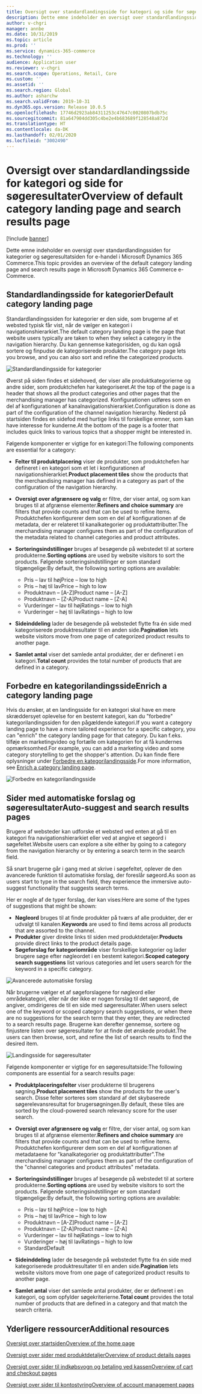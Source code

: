 ```yaml
---
title: Oversigt over standardlandingsside for kategori og side for søgeresultater
description: Dette emne indeholder en oversigt over standardlandingsside for kategori og side for søgeresultater i Dynamics 365 Commerce.
author: v-chgri
manager: annbe
ms.date: 10/31/2019
ms.topic: article
ms.prod: ''
ms.service: dynamics-365-commerce
ms.technology: ''
audience: Application user
ms.reviewer: v-chgri
ms.search.scope: Operations, Retail, Core
ms.custom: ''
ms.assetid: ''
ms.search.region: Global
ms.author: asharchw
ms.search.validFrom: 2019-10-31
ms.dyn365.ops.version: Release 10.0.5
ms.openlocfilehash: 17746d2923ab84311253c47647c0020807bdb75c
ms.sourcegitcommit: 81a647904dd305c4be2e4b683689f128548a872d
ms.translationtype: HT
ms.contentlocale: da-DK
ms.lasthandoff: 02/01/2020
ms.locfileid: "3002490"
---
```

# <a name="overview-of-default-category-landing-page-and-search-results-page"></a><span data-ttu-id="e15a7-103">Oversigt over standardlandingsside for kategori og side for søgeresultater</span><span class="sxs-lookup"><span data-stu-id="e15a7-103">Overview of default category landing page and search results page</span></span>


[!include [banner](includes/banner.md)]

<span data-ttu-id="e15a7-104">Dette emne indeholder en oversigt over standardlandingssiden for kategorier og søgeresultatsiden for e-handel i Microsoft Dynamics 365 Commerce.</span><span class="sxs-lookup"><span data-stu-id="e15a7-104">This topic provides an overview of the default category landing page and search results page in Microsoft Dynamics 365 Commerce e-Commerce.</span></span>

## <a name="default-category-landing-page"></a><span data-ttu-id="e15a7-105">Standardlandingsside for kategorier</span><span class="sxs-lookup"><span data-stu-id="e15a7-105">Default category landing page</span></span>

<span data-ttu-id="e15a7-106">Standardlandingssiden for kategorier er den side, som brugerne af et websted typisk får vist, når de vælger en kategori i navigationshierarkiet.</span><span class="sxs-lookup"><span data-stu-id="e15a7-106">The default category landing page is the page that website users typically are taken to when they select a category in the navigation hierarchy.</span></span> <span data-ttu-id="e15a7-107">Du kan gennemse kategorisiden, og du kan også sortere og finpudse de kategoriserede produkter.</span><span class="sxs-lookup"><span data-stu-id="e15a7-107">The category page lets you browse, and you can also sort and refine the categorized products.</span></span>

![Standardlandingsside for kategorier](./media/SimpleCategoryLandingDressCategory.png)

<span data-ttu-id="e15a7-109">Øverst på siden findes et sidehoved, der viser alle produktkategorierne og andre sider, som produktchefen har kategoriseret.</span><span class="sxs-lookup"><span data-stu-id="e15a7-109">At the top of the page is a header that shows all the product categories and other pages that the merchandising manager has categorized.</span></span> <span data-ttu-id="e15a7-110">Konfigurationen udføres som en del af konfigurationen af kanalnavigationshierarkiet.</span><span class="sxs-lookup"><span data-stu-id="e15a7-110">Configuration is done as part of the configuration of the channel navigation hierarchy.</span></span> <span data-ttu-id="e15a7-111">Nederst på startsiden findes en sidefod med hurtige links til forskellige emner, som kan have interesse for kunderne.</span><span class="sxs-lookup"><span data-stu-id="e15a7-111">At the bottom of the page is a footer that includes quick links to various topics that a shopper might be interested in.</span></span>

<span data-ttu-id="e15a7-112">Følgende komponenter er vigtige for en kategori:</span><span class="sxs-lookup"><span data-stu-id="e15a7-112">The following components are essential for a category:</span></span>

- <span data-ttu-id="e15a7-113">**Felter til produktplacering** viser de produkter, som produktchefen har defineret i en kategori som et let i konfigurationen af navigationshierarkiet.</span><span class="sxs-lookup"><span data-stu-id="e15a7-113">**Product placement tiles** show the products that the merchandising manager has defined in a category as part of the configuration of the navigation hierarchy.</span></span>
- <span data-ttu-id="e15a7-114">**Oversigt over afgrænsere og valg** er filtre, der viser antal, og som kan bruges til at afgrænse elementer.</span><span class="sxs-lookup"><span data-stu-id="e15a7-114">**Refiners and choice summary** are filters that provide counts and that can be used to refine items.</span></span> <span data-ttu-id="e15a7-115">Produktchefen konfigurerer dem som en del af konfigurationen af de metadata, der er relateret til kanalkategorier og produktattributter.</span><span class="sxs-lookup"><span data-stu-id="e15a7-115">The merchandising manager configures them as part of the configuration of the metadata related to channel categories and product attributes.</span></span>
- <span data-ttu-id="e15a7-116">**Sorteringsindstillinger** bruges af besøgende på webstedet til at sortere produkterne.</span><span class="sxs-lookup"><span data-stu-id="e15a7-116">**Sorting options** are used by website visitors to sort the products.</span></span> <span data-ttu-id="e15a7-117">Følgende sorteringsindstillinger er som standard tilgængelige:</span><span class="sxs-lookup"><span data-stu-id="e15a7-117">By default, the following sorting options are available:</span></span>

    - <span data-ttu-id="e15a7-118">Pris – lav til høj</span><span class="sxs-lookup"><span data-stu-id="e15a7-118">Price – low to high</span></span>
    - <span data-ttu-id="e15a7-119">Pris – høj til lav</span><span class="sxs-lookup"><span data-stu-id="e15a7-119">Price – high to low</span></span>
    - <span data-ttu-id="e15a7-120">Produktnavn – \[A-Z\]</span><span class="sxs-lookup"><span data-stu-id="e15a7-120">Product name – \[A-Z\]</span></span>
    - <span data-ttu-id="e15a7-121">Produktnavn – \[Z-A\]</span><span class="sxs-lookup"><span data-stu-id="e15a7-121">Product name – \[Z-A\]</span></span>
    - <span data-ttu-id="e15a7-122">Vurderinger – lav til høj</span><span class="sxs-lookup"><span data-stu-id="e15a7-122">Ratings – low to high</span></span>
    - <span data-ttu-id="e15a7-123">Vurderinger – høj til lav</span><span class="sxs-lookup"><span data-stu-id="e15a7-123">Ratings – high to low</span></span>

- <span data-ttu-id="e15a7-124">**Sideinddeling** lader de besøgende på webstedet flytte fra én side med kategoriserede produktresultater til en anden side.</span><span class="sxs-lookup"><span data-stu-id="e15a7-124">**Pagination** lets website visitors move from one page of categorized product results to another page.</span></span>
- <span data-ttu-id="e15a7-125">**Samlet antal** viser det samlede antal produkter, der er defineret i en kategori.</span><span class="sxs-lookup"><span data-stu-id="e15a7-125">**Total count** provides the total number of products that are defined in a category.</span></span>

## <a name="enrich-a-category-landing-page"></a><span data-ttu-id="e15a7-126">Forbedre en kategorilandingsside</span><span class="sxs-lookup"><span data-stu-id="e15a7-126">Enrich a category landing page</span></span>

<span data-ttu-id="e15a7-127">Hvis du ønsker, at en landingsside for en kategori skal have en mere skræddersyet oplevelse for en bestemt kategori, kan du "forbedre" kategorilandingssiden for den pågældende kategori.</span><span class="sxs-lookup"><span data-stu-id="e15a7-127">If you want a category landing page to have a more tailored experience for a specific category, you can "enrich" the category landing page for that category.</span></span> <span data-ttu-id="e15a7-128">Du kan f.eks. tilføje en marketingvideo og fortælle om kategorien for at få kundernes opmærksomhed.</span><span class="sxs-lookup"><span data-stu-id="e15a7-128">For example, you can add a marketing video and some category storytelling to get the shopper's attention.</span></span> <span data-ttu-id="e15a7-129">Du kan finde flere oplysninger under [Forbedre en kategorilandingsside](enrich-category-page.md).</span><span class="sxs-lookup"><span data-stu-id="e15a7-129">For more information, see [Enrich a category landing page](enrich-category-page.md).</span></span>

![Forbedre en kategorilandingsside](./media/CategoryLandingPages.png)

## <a name="auto-suggest-and-search-results-pages"></a><span data-ttu-id="e15a7-131">Sider med automatiske forslag og søgeresultater</span><span class="sxs-lookup"><span data-stu-id="e15a7-131">Auto-suggest and search results pages</span></span>

<span data-ttu-id="e15a7-132">Brugere af websteder kan udforske et websted ved enten at gå til en kategori fra navigationshierarkiet eller ved at angive et søgeord i søgefeltet.</span><span class="sxs-lookup"><span data-stu-id="e15a7-132">Website users can explore a site either by going to a category from the navigation hierarchy or by entering a search term in the search field.</span></span>

<span data-ttu-id="e15a7-133">Så snart brugerne går i gang med at skrive i søgefeltet, oplever de den avancerede funktion til automatiske forslag, der foreslår søgeord.</span><span class="sxs-lookup"><span data-stu-id="e15a7-133">As soon as users start to type in the search field, they experience the immersive auto-suggest functionality that suggests search terms.</span></span>

<span data-ttu-id="e15a7-134">Her er nogle af de typer forslag, der kan vises:</span><span class="sxs-lookup"><span data-stu-id="e15a7-134">Here are some of the types of suggestions that might be shown:</span></span>

- <span data-ttu-id="e15a7-135">**Nøgleord** bruges til at finde produkter på tværs af alle produkter, der er udvalgt til kanalen.</span><span class="sxs-lookup"><span data-stu-id="e15a7-135">**Keywords** are used to find items across all products that are assorted to the channel.</span></span>
- <span data-ttu-id="e15a7-136">**Produkter** giver direkte links til siden med produktdetaljer.</span><span class="sxs-lookup"><span data-stu-id="e15a7-136">**Products** provide direct links to the product details page.</span></span>
- <span data-ttu-id="e15a7-137">**Søgeforslag for kategoriområde** viser forskellige kategorier og lader brugere søge efter nøgleordet i en bestemt kategori.</span><span class="sxs-lookup"><span data-stu-id="e15a7-137">**Scoped category search suggestions** list various categories and let users search for the keyword in a specific category.</span></span>

![Avancerede automatiske forslag](./media/ImmersiveAutoSuggestUX.png)

<span data-ttu-id="e15a7-139">Når brugerne vælger et af søgeforslagene for nøgleord eller områdekategori, eller når der ikke er nogen forslag til det søgeord, de angiver, omdirigeres de til en side med søgeresultater.</span><span class="sxs-lookup"><span data-stu-id="e15a7-139">When users select one of the keyword or scoped category search suggestions, or when there are no suggestions for the search term that they enter, they are redirected to a search results page.</span></span> <span data-ttu-id="e15a7-140">Brugerne kan derefter gennemse, sortere og finjustere listen over søgeresultater for at finde det ønskede produkt.</span><span class="sxs-lookup"><span data-stu-id="e15a7-140">The users can then browse, sort, and refine the list of search results to find the desired item.</span></span>

![Landingsside for søgeresultater](./media/SearchLanding.png)

<span data-ttu-id="e15a7-142">Følgende komponenter er vigtige for en søgeresultatside:</span><span class="sxs-lookup"><span data-stu-id="e15a7-142">The following components are essential for a search results page:</span></span>

- <span data-ttu-id="e15a7-143">**Produktplaceringsfelter** viser produkterne til brugerens søgning.</span><span class="sxs-lookup"><span data-stu-id="e15a7-143">**Product placement tiles** show the products for the user's search.</span></span> <span data-ttu-id="e15a7-144">Disse felter sorteres som standard af det skybaserede søgerelevansresultat for brugersøgningen.</span><span class="sxs-lookup"><span data-stu-id="e15a7-144">By default, these tiles are sorted by the cloud-powered search relevancy score for the user search.</span></span>
- <span data-ttu-id="e15a7-145">**Oversigt over afgrænsere og valg** er filtre, der viser antal, og som kan bruges til at afgrænse elementer.</span><span class="sxs-lookup"><span data-stu-id="e15a7-145">**Refiners and choice summary** are filters that provide counts and that can be used to refine items.</span></span> <span data-ttu-id="e15a7-146">Produktchefen konfigurerer dem som en del af konfigurationen af metadataene for "kanalkategorier og produktattributter".</span><span class="sxs-lookup"><span data-stu-id="e15a7-146">The merchandising manager configures them as part of the configuration of the "channel categories and product attributes" metadata.</span></span>
- <span data-ttu-id="e15a7-147">**Sorteringsindstillinger** bruges af besøgende på webstedet til at sortere produkterne.</span><span class="sxs-lookup"><span data-stu-id="e15a7-147">**Sorting options** are used by website visitors to sort the products.</span></span> <span data-ttu-id="e15a7-148">Følgende sorteringsindstillinger er som standard tilgængelige:</span><span class="sxs-lookup"><span data-stu-id="e15a7-148">By default, the following sorting options are available:</span></span>

    - <span data-ttu-id="e15a7-149">Pris – lav til høj</span><span class="sxs-lookup"><span data-stu-id="e15a7-149">Price – low to high</span></span>
    - <span data-ttu-id="e15a7-150">Pris – høj til lav</span><span class="sxs-lookup"><span data-stu-id="e15a7-150">Price – high to low</span></span>
    - <span data-ttu-id="e15a7-151">Produktnavn – \[A-Z\]</span><span class="sxs-lookup"><span data-stu-id="e15a7-151">Product name – \[A-Z\]</span></span>
    - <span data-ttu-id="e15a7-152">Produktnavn – \[Z-A\]</span><span class="sxs-lookup"><span data-stu-id="e15a7-152">Product name – \[Z-A\]</span></span>
    - <span data-ttu-id="e15a7-153">Vurderinger – lav til høj</span><span class="sxs-lookup"><span data-stu-id="e15a7-153">Ratings – low to high</span></span>
    - <span data-ttu-id="e15a7-154">Vurderinger – høj til lav</span><span class="sxs-lookup"><span data-stu-id="e15a7-154">Ratings – high to low</span></span>
    - <span data-ttu-id="e15a7-155">Standard</span><span class="sxs-lookup"><span data-stu-id="e15a7-155">Default</span></span>

- <span data-ttu-id="e15a7-156">**Sideinddeling** lader de besøgende på webstedet flytte fra én side med kategoriserede produktresultater til en anden side.</span><span class="sxs-lookup"><span data-stu-id="e15a7-156">**Pagination** lets website visitors move from one page of categorized product results to another page.</span></span>
- <span data-ttu-id="e15a7-157">**Samlet antal** viser det samlede antal produkter, der er defineret i en kategori, og som opfylder søgekriterierne.</span><span class="sxs-lookup"><span data-stu-id="e15a7-157">**Total count** provides the total number of products that are defined in a category and that match the search criteria.</span></span>

## <a name="additional-resources"></a><span data-ttu-id="e15a7-158">Yderligere ressourcer</span><span class="sxs-lookup"><span data-stu-id="e15a7-158">Additional resources</span></span>

[<span data-ttu-id="e15a7-159">Oversigt over startsiden</span><span class="sxs-lookup"><span data-stu-id="e15a7-159">Overview of the home page</span></span>](quick-tour-home-page.md)

[<span data-ttu-id="e15a7-160">Oversigt over sider med produktdetaljer</span><span class="sxs-lookup"><span data-stu-id="e15a7-160">Overview of product details pages</span></span>](quick-tour-pdp.md)

[<span data-ttu-id="e15a7-161">Oversigt over sider til indkøbsvogn og betaling ved kassen</span><span class="sxs-lookup"><span data-stu-id="e15a7-161">Overview of cart and checkout pages</span></span>](quick-tour-cart-checkout.md)

[<span data-ttu-id="e15a7-162">Oversigt over sider til kontostyring</span><span class="sxs-lookup"><span data-stu-id="e15a7-162">Overview of account management pages</span></span>](quick-tour-account-management.md)


